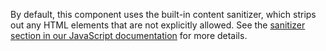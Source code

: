 By default, this component uses the built-in content sanitizer, which strips out any HTML elements that are not explicitly allowed. See the [sanitizer section in our JavaScript documentation](/getting-started/javascript/#sanitizer) for more details.
